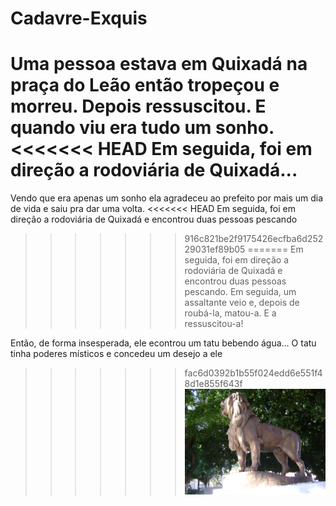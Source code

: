 # Cadavre-Exquis
Uma pessoa estava em Quixadá na praça do Leão então tropeçou e morreu. Depois ressuscitou. E quando viu era tudo um sonho.
<<<<<<< HEAD
Em seguida, foi em direção a rodoviária de Quixadá...
=======
Vendo que era apenas um sonho ela agradeceu ao prefeito por mais um dia de vida e saiu pra dar uma volta.
<<<<<<< HEAD
Em seguida, foi em direção a rodoviária de Quixadá e encontrou duas pessoas pescando
>>>>>>> 916c821be2f9175426ecfba6d25229031ef89b05
=======
Em seguida, foi em direção a rodoviária de Quixadá e encontrou duas pessoas pescando. Em seguida, um assaltante veio e, depois de roubá-la, matou-a. E a ressuscitou-a!

Então, de forma insesperada, ele econtrou um tatu bebendo água...
O tatu tinha poderes místicos e concedeu um desejo a ele

>>>>>>> fac6d0392b1b55f024edd6e551f48d1e855f643f
![alt text](https://github.com/UFC-Dev-Web-2024-2/Cadavre-Exquis/blob/main/igrejas%20029.jpg?raw=true)


